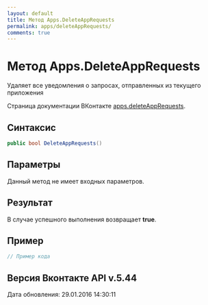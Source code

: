 ```yaml
---
layout: default
title: Метод Apps.DeleteAppRequests
permalink: apps/deleteAppRequests/
comments: true
---
```

# Метод Apps.DeleteAppRequests
Удаляет все уведомления о запросах, отправленных из текущего приложения

Страница документации ВКонтакте [apps.deleteAppRequests](https://vk.com/dev/apps.deleteAppRequests).

## Синтаксис
``` csharp
public bool DeleteAppRequests()
```

## Параметры
Данный метод не имеет входных параметров.

## Результат
В случае успешного выполнения возвращает **true**.

## Пример
``` csharp
// Пример кода
```

## Версия Вконтакте API v.5.44
Дата обновления: 29.01.2016 14:30:11
